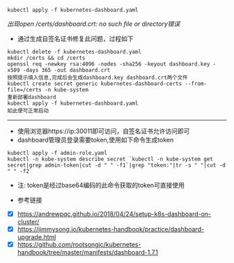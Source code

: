 ```
kubectl apply -f kubernetes-dashboard.yaml
```
*出现open /certs/dashboard.crt: no such file or directory错误*

- 通过生成自签名证书修复此问题，过程如下
```
kubectl delete -f kubernetes-dashboard.yaml
mkdir /certs && cd /certs
openssl req -newkey rsa:4096 -nodes -sha256 -keyout dashboard.key -x509 -days 365 -out dashboard.crt
按照提示填入信息,完成后会生成dashboard.key dashboard.crt两个文件
kubectl create secret generic kubernetes-dashboard-certs --from-file=/certs -n kube-system
重新部署dashboard
kubectl apply -f kubernetes-dashboard.yaml
如此便可正常启动
```
---
- 使用浏览器https://ip:30011即可访问，自签名证书允许访问即可
- dashboard管理员登录需要token,使用如下命令生成token

```
kubectl apply -f admin-role.yaml
kubectl -n kube-system describe secret `kubectl -n kube-system get secret|grep admin-token|cut -d " " -f1`|grep "token:"|tr -s " "|cut -d " " -f2
```
- 注: token是经过base64编码的此命令获取的token可直接使用


- 参考链接
- [x] https://andrewpqc.github.io/2018/04/24/setup-k8s-dashboard-on-cluster/ 
- [x] https://jimmysong.io/kubernetes-handbook/practice/dashboard-upgrade.html
- [x] https://github.com/rootsongjc/kubernetes-handbook/tree/master/manifests/dashboard-1.7.1